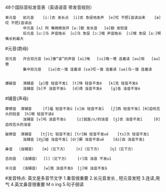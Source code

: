 48个国际音标发音表（英语语音 带发音规则）

    单元音   前元音	 [i:]衣 发长点	[i]衣 急促地发声	[e]哎 不把ī音读出来	[æ]哎 不把ī音读出	　
            中元音	[ʌ] 阿 嘴微微张开	[ə:]额 发长音	[ə]额 发短音	　	　
            后元音	[u:]乌 声音拖长	[u]乌 急促	[ɔ:]哦 声音拖长	[ɔ]哦 急促	[a:]啊 嘴长到最大
#元音(韵母)	
	
    双元音   开合双元音	[ei]像“诶”的声音	[ai]唉	[ɔi]哦－喂 连着读	[əu]呕	[au]傲
            集中双元音	[iə]衣－饿 连着读	[εə]哎－饿 连着读	[uə]乌－饿 连着读	　	　


    爆破音   清辅音  [p]普 轻音不发ī  [t]特 轻音不发è	[k]克 轻音不发è	　	　
            浊辅音	[b]不 浊音不发ù	 [d]得 浊音不发é	   [g]各 浊音不发è	　	　
#辅音(声母)

    摩擦音	 清辅音	 [f]福 轻音不发ú	[s]丝 轻音不发ī	 [ʃ]西 轻音不发ī	[θ]齿咬舌头的轻音	[h]喝 轻音不读ē
            浊辅音	[v]呜 浊音不发ú	   [z]就是/s/的浊音	[ʒ]衣 浊音不发ī	   [ð]齿咬舌头的浊音	　

    破擦音	 清辅音	[tʃ]七 轻音不发ī	[tr]缺 轻音不发uē	[ts]次 轻音不发ì	　	　
            浊辅音	[dʒ]姬 浊音不发ī	[dr]撅 浊音不发uē	[dz]自 浊音不发ì	　	　

    鼻音	（浊辅音）	[m]（见下方）	[n]（见下方）	[ŋ]（见下方）	　	　
    
    舌则音	 （浊辅音）	[l]（见下方）	[r]蕊 浊音 不发uǐ	　	　	　

    半元音	 （浊辅音）	[w]我 浊音不发ǒ	[j]呀 浊音不发ǎ	　	　	　


#发音特点: 英文是多音节文字
    1.重音很重要
    2.长元音发长 , 短元音发短
    3.连读,用气
    4.英文鼻音很重要 M n ing 
    5.句子弱读